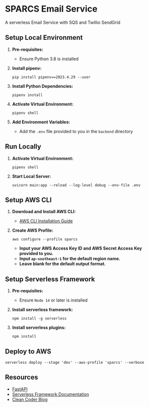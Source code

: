 # SPARCS Email Service

A serverless Email Service with SQS and Twillio SendGrid

## Setup Local Environment

1. **Pre-requisites:**
   - Ensure Python 3.8 is installed

2. **Install pipenv:**
   ```shell
   pip install pipenv==2023.4.29 --user
   ```

3. **Install Python Dependencies:**
   ```shell
   pipenv install
   ```

4. **Activate Virtual Environment:**
   ```shell
   pipenv shell
   ```

5. **Add Environment Variables:**
    -  Add the `.env` file provided to you in the `backend` directory

## Run Locally

1. **Activate Virtual Environment:**
   ```shell
   pipenv shell
   ```

2. **Start Local Server:**
   ```shell
   uvicorn main:app --reload --log-level debug --env-file .env
   ```

## Setup AWS CLI

1. **Download and Install AWS CLI:**
   - [AWS CLI Installation Guide](https://docs.aws.amazon.com/cli/latest/userguide/getting-started-install.html)

2. **Create AWS Profile:**
   ```shell
   aws configure --profile sparcs
   ```

   - **Input your AWS Access Key ID and AWS Secret Access Key provided to you.**
   - **Input `ap-southeast-1` for the default region name.**
   - **Leave blank for the default output format.**


## Setup Serverless Framework

1. **Pre-requisites:**
   - Ensure `Node 14` or later is installed

2. **Install serverless framework:**
   ```shell
   npm install -g serverless
   ```

3. **Install serverless plugins:**
   ```shell
   npm install
   ```

## Deploy to AWS
   ```shell
   serverless deploy --stage 'dev' --aws-profile 'sparcs' --verbose
   ```

## Resources

- [FastAPI](https://fastapi.tiangolo.com/)
- [Serverless Framework Documentation](https://www.serverless.com/framework/docs)
- [Clean Coder Blog](https://blog.cleancoder.com/uncle-bob/2012/08/13/the-clean-architecture.html)
